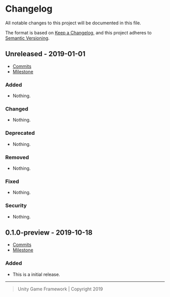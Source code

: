 # Changelog
All notable changes to this project will be documented in this file.

The format is based on [Keep a Changelog](https://keepachangelog.com/en/1.0.0/),
and this project adheres to [Semantic Versioning](https://semver.org/spec/v2.0.0.html).

## Unreleased - 2019-01-01
- [Commits](https://github.com/unity-game-framework/ugf-module-factory/compare/0.0.0...0.0.0)
- [Milestone](https://github.com/unity-game-framework/ugf-module-factory/milestone/0?closed=1)

### Added
- Nothing.

### Changed
- Nothing.

### Deprecated
- Nothing.

### Removed
- Nothing.

### Fixed
- Nothing.

### Security
- Nothing.

## 0.1.0-preview - 2019-10-18
- [Commits](https://github.com/unity-game-framework/ugf-module-factory/compare/6e021c5...0.1.0-preview)
- [Milestone](https://github.com/unity-game-framework/ugf-module-factory/milestone/1?closed=1)

### Added
- This is a initial release.

---
> Unity Game Framework | Copyright 2019

